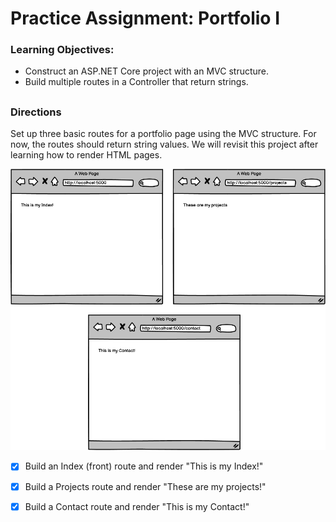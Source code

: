 # Practice Assignment: Portfolio I

### Learning Objectives:

- Construct an ASP.NET Core project with an MVC structure.
- Build multiple routes in a Controller that return strings.

##

### Directions

Set up three basic routes for a portfolio page using the MVC structure. For now, the routes should return string values. We will revisit this project after learning how to render HTML pages.

![](asset/1665679072__PortfolioI.png)

- [x] Build an Index (front) route and render "This is my Index!"

- [x] Build a Projects route and render "These are my projects!"

- [x] Build a Contact route and render "This is my Contact!"
